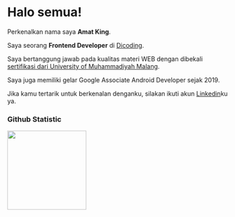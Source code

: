# Halo semua! 

Perkenalkan nama saya **Amat King**.<br>

Saya seorang **Frontend Developer** di [Dicoding](https://www.dicoding.com/).<br>

Saya bertanggung jawab pada kualitas materi WEB dengan dibekali [sertifikasi dari University of Muhammadiyah Malang](https://www.coursera.org/account/accomplishments/specialization/CLKJD8XBXJ3M).<br>

Saya juga memiliki gelar Google Associate Android Developer sejak 2019.<br>

Jika kamu tertarik untuk berkenalan denganku, silakan ikuti akun [Linkedin](https://www.linkedin.com/in/akmalryandi/)ku ya.

### Github Statistic
<p align="left">
<a href="https://github.com/amatking">
  <img height="180em" src="https://github-readme-stats-eight-theta.vercel.app/api?username=amatking&show_icons=true&theme=tokyonight&include_all_commits=true&count_private=true"/>
<!--   <img height="180em" src="https://github-readme-stats-eight-theta.vercel.app/api/top-langs/?username=amatking&layout=compact&theme=algolia"/> -->
</a>
</p>

<!--
### Hi there 👋


**amatking/amatking** is a ✨ _special_ ✨ repository because its `README.md` (this file) appears on your GitHub profile.

Here are some ideas to get you started:

- 🔭 I’m currently working on ...
- 🌱 I’m currently learning ...
- 👯 I’m looking to collaborate on ...
- 🤔 I’m looking for help with ...
- 💬 Ask me about ...
- 📫 How to reach me: ...
- 😄 Pronouns: ...
- ⚡ Fun fact: ...
-->
